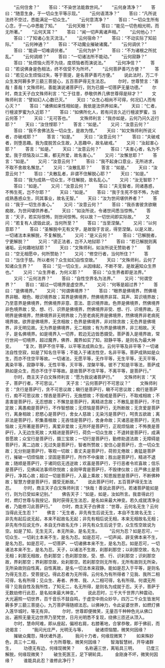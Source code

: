 <!-- { "loadSidebar": true } -->
　　“云何住舍？”
　　答曰：“不染世法能救世间。”
　　“云何身清净？”
　　答曰：“随意生身，于一切众生平等示现。”
　　“云何语清净？”
　　答曰：“凡所说法终不空过，悉能满足一切众生。”
　　“云何意清净？”
　　答曰：“一切众生所有心念，于一心中悉能了知。”
　　“云何天眼？”
　　答曰：“能见一切色相光明，而无所著。”
　　“云何天耳？”
　　答曰：“闻一切声离诸声相。”
　　“云何他心？”
　　答曰：“了知诸心生灭流注。”
　　“云何宿命？”
　　答曰：“不动实际了知前际。”
　　“云何神通？”
　　答曰：“不动魔业摧破诸魔。”
　　“云何调伏？”
　　答曰：“能调一切难调伏者。”
　　“云何为护？”
　　答曰：“不为诸根之所扰乱。”
　　“云何调顺？”
　　答曰：“一切诸法所不能动。”
　　“云何寂静？”
　　答曰：“处烦恼火而不为烧，度烦恼者而演说法。”
　　“云何净信？”
　　答曰：“若说佛身是色相法，终不信受不为所坏。”
　　“云何菩萨善巧方便？”
　　答曰：“若见众生烦恼过失，等于菩提，是名菩萨善巧方便。”
　　说此法时，万二千众生发阿耨多罗三藐三菩提心，五百菩萨得无生法忍。
　　尔时，世尊赞言：“善哉！善哉！文殊师利，善能演说诸菩萨行，则为已摄一切菩萨无量功德。”
　　尔时，商主天子白文殊师利言：“仁于往昔，恭敬供养几佛世尊得是辩才？”
　　文殊师利言：“譬如幻人心数已灭。”
　　天曰：“众生心相尚不可得，何况幻人而有心灭？”
　　答曰：“诸佛如来性相如是，我依是法供养如来。”
　　天曰：“仁者，行檀波罗蜜为久近耶？”
　　答曰：“如佛所化人，若有问言久近行檀波罗蜜，当云何答？”
　　天曰：“无可答也。”
　　文殊师利言：“我亦如是，云何乃问久近行耶？”
　　天曰：“汝住悭耶？”
　　答言：“如是。”
　　又问：“汝意云何？”
　　答曰：“我不舍佛法及一切众生，是故为悭。”
　　天曰：“如文殊师利所说义者，亦破戒耶？”
　　答言：“如是。”
　　天曰：“汝意云何？”
　　答曰：“夫破戒者，则堕恶趣。我为度脱苦众生故，入恶趣中，故名破戒。”
　　又问：“汝起害心耶？”
　　答言：“如是。”
　　天曰：“汝意云何？”
　　答曰：“夫害心者，名为不爱。我于烦恼及以二乘，都无所爱，故名害心。”
　　又问：“汝懈怠耶？”
　　答言：“如是。”
　　又问：“汝意云何？”
　　答曰：“我不起身口意业，无所进求，不取不舍故名懈怠。”
　　又问：“汝散乱耶？”
　　答言：“如是。”
　　天曰：“汝意云何？”
　　答曰：“夫散乱者，非谓不住解脱心耶？”
　　天曰：“如是。”
　　答曰：“我为成熟一切众生，不住解脱，故名乱心。”
　　又问：“汝无智耶？”
　　答曰：“如是。”
　　又问：“汝意云何？”
　　答曰：“夫无智者，同诸愚惑，不怖生死，岂不尔耶？”
　　天曰：“如是。”
　　答曰：“我于生死不惊不怖，为欲成熟愚惑众生，同其事业，故名无智。”
　　天曰：“汝为世间堪供养者？”
　　答曰：“我于一切生杀害心。”
　　又问：“汝意云何？”
　　答曰：“我杀害彼贪欲瞋痴故，为世间堪供养者。”
　　天曰：“如汝所说，令诸世间悉当惊怖。”
　　答言：“天子，若实际惊怖，则世间惊怖。何以故？一切世间即实际故。”
　　又问：“若复有人谤毁此说，当何所至？”
　　答曰：“当至涅槃。”
　　又问：“以何意耶？”
　　答曰：“圣解脱中无有文字，是故毁于言说，得至涅槃。以是义故，一切诸法本来解脱，不复解脱。”
　　又问：“是义云何？”
　　答曰：“已解脱者，宁更解脱？”
　　又问：“谤正法者，岂不入地狱耶？”
　　答曰：“若已解脱则离诸垢，云何趣地狱耶？”
　　天曰：“文殊师利，如汝所说无赞助者？”
　　答曰：“空无相愿中，何所赞助？”
　　又问：“修空行者，当何所住？”
　　答曰：“当住于慈。所以者何？众生如幻自性空故。”
　　天曰：“文殊师利，云何了知诸众生界？”
　　答曰：“见一切众生，从因缘起，不断不常，是故遍知众生界也。”
　　又问：“众生界者，为何义耶？”
　　答曰：“众生界者即是法界。”
　　又问：“云何法界？”
　　答曰：“自性空界名为法界。”
　　又问：“何谓空界？”
　　答曰：“超过一切境界是虚空界。”
　　又问：“何等是超过界？”
　　答曰：“是佛境界。”
　　又问：“何谓佛境界？”
　　答曰：“眼界是佛境界，然佛境界非眼、眼色、眼识境界故；耳界是佛境界，然佛境界非耳、耳声、耳识境界故；乃至意界是佛境界，然佛境界非意、意法、意识境界故。色界是佛境界，然佛境界非色境界故；受、想、行、识界是佛境界，然佛境界非受、想、行、识境界故。无明界是佛境界，然佛境界非无明界故；乃至老病死界是佛境界，然佛境界非老病死境界故。欲界是佛境界，无贪相故；色界是佛境界，非对除贪故；无色界是佛境界，非无明见故。无为界是佛境界，无二相故；有为界是佛境界，非三相故。天子，是名佛境界。如是境界入一切界，若边无边皆悉摄受。菩萨善入是境界故，常行世间一切境界，超过魔界，佛界、魔界如实了知，寂静平等，是则名为最大神变。
　　“复次，菩萨不住平等，以平等法成熟众生。云何平等及非平等？一切诸法自性空寂，如是了知名住平等；不能入于诸法性空，名非平等。菩萨成熟如是众生，而亦不住空平等故。一切诸法，无愿平等，无作平等，无生平等，无灭平等，离染平等，寂静平等，无性平等，灭平等，涅槃平等。彼不了知是平等法，菩萨成熟如是众生，而亦不住于平等故。是故菩萨不住平等，不离平等，是菩萨行。”
　　尔时，商主天子白文殊师利言：“愿为我说诸菩萨行。”
　　文殊师利言：“天子，菩萨行者，不可思议。”
　　天子言：“云何菩萨行不可思议？”
　　文殊师利言：“贪行是菩萨行，贪不可思议故；瞋行是菩萨行，瞋不可思议故；痴行是菩萨行，痴不可思议故；悭吝是菩萨行，无施想故；不毁戒是菩萨行，不取戒相故；不恚害是菩萨行，无忍想故；不懈怠是菩萨行，离精进念故；不散乱是菩萨行，不住定故；离愚痴是菩萨行，不作智想故；无烦恼是菩萨行，无所断故；无贪爱是菩萨行，离身相故；悲愍心是菩萨行，舍女人慈故；无染污是菩萨行，呵责五欲故；离非法是菩萨行，积集善根故；无吝惜是菩萨行，舍身命故；灭诸恶是菩萨行，无热恼故；无所著是菩萨行，离爱非爱故；无所坏是菩萨行，正观烦恼故；不怖畏是菩萨行，入无边生死故；大精进是菩萨行，荷负一切众生故；不退转是菩萨行，成满昔愿故；众宝行是菩萨行，摄三宝故；一切行是菩萨行，勤修助道法故；无障碍是菩萨行，离二边故；无过失是菩萨行，智者所赞故；安住心是菩萨行，念一切众生故；无分别是菩萨行，等观一切故；善丈夫是菩萨行，荷担无倦故；勇猛是菩萨行，摧破一切烦恼故；坚固是菩萨行，所作不中废故；胜出是菩萨行，精进不退故；随顺是菩萨行，于诸同侣无违逆故；欢喜是菩萨行，于行恶者令欢喜故；信乐是菩萨行，见佛闻法事师欣悦故；金刚甲胄是菩萨行，不毁律仪故；庄严佛土是菩萨行，净其心故；超过一切是菩萨行，入最上乘故；知恩报恩是菩萨行，不断佛种故；智慧方便是菩萨行，摄受无断故。”
　　说此菩萨行时，五百菩萨得无生法忍。
　　尔时，商主天子白文殊师利言：“快哉！善说此菩萨行。若诸菩萨能如是行，则为已受如来记别。”
　　佛告天子：“如是，如是，汝如所言。我昔得此行时，燃灯世尊与我授记，我时获得无生法忍，是名如来最大神变。若久成就清净业者，乃能修习此菩萨行。”
　　尔时，商主天子白佛言：“世尊，云何名无生？云何当得此无生忍？”
　　佛言：“无生者，非先有生后说无生，本自不生故名无生；非先有起后说无起，本来不起故名无起；非先有相后说无相，本来无相故名无相；非先有作后说无作，本自无作故名无作；非先有众生后说于空，众生性空故说为空。如是了知，无生无灭，本无所染，是名无生。
　　“云何为忍？如是忍可，一切众生、一切刹土本来不生，是名为忍。如是忍可，一切声闻、辟支佛本来不生，是名为忍。如是忍可，一切菩萨、一切诸佛本来不生，是名为忍。如是忍可，一切诸法本来不生，是名为忍。天子，以诸法不生故，刹那刹那空；以刹那空故，名为无相；刹那无相故，色刹那空；色刹那空故，受、想、行、识刹那空；识刹那空故，界刹那空；界刹那空故，处刹那空。若刹那空则无所有，无所有故则无所染，无所染故则自性离，自性离故，是名一切法本来寂静。能如是忍入于平等，是则名为得无生忍，受菩提记。得此忍者为无所得。云何名为有所得者？见我、我所二相可得，名有所得；见众生、寿者、养育、我、人二相可得，名有所得。何谓无所得？见我自性及我所性，了知无二，名无所得，是则名为成就于忍。天子，菩萨于无数劫修行此忍，是名如来最大神变。”
　　说此忍时，三千大千世界六种震动，大光遍照一切世界，百千音乐不鼓自鸣，于虚空中雨众妙华，四万二千众生皆发阿耨多罗三藐三菩提心，九万菩萨得随顺法忍。以佛神力，令此娑婆世界，如燃灯佛入莲华城时，等无有异。
　　尔时，世尊即便微笑，无量百千种种色光从佛口出，遍照无量无边世界乃至梵世，日月光明悉不复现，绕佛三匝还从顶入。
　　尔时，慧命阿难，即从座起，偏袒右肩，右膝著地，合掌恭敬，即于佛前，而说偈言：
　　“我问光庄严，光明无与等，
　　破诸烦恼闇，微笑何因缘？
　　摧破众魔怨，降伏诸外道，
　　我问十力者，何缘现微笑？
　　如来殊妙色，具三十二相，
　　十方所尊敬，微笑何因缘？
　　智海智慧树，开导诸群生，
　　功德无有边，何缘现微笑？
　　名称遍三世，离垢具三明，
　　已度三解脱，何缘现微笑？
　　破生死医王，足下辋轮具，
　　金刚身不坏，微笑何因缘？
　　谁能具此忍？谁修此净行？
